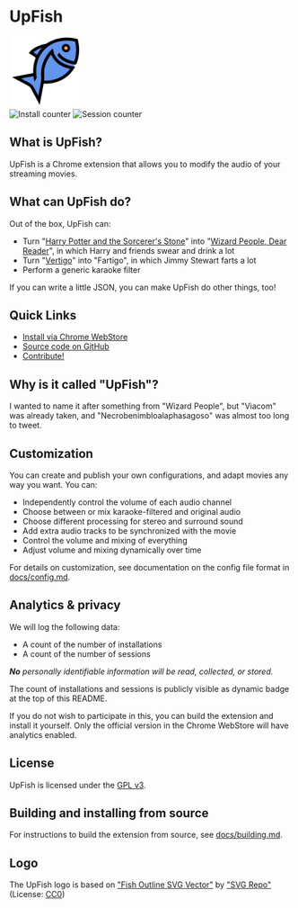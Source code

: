 # UpFish

<img id="logo" title="UpFish logo" src="upfish.svg" width="25%">

<div id="installs">
  <img title="Install counter" src="https://upfish-session-counter.herokuapp.com/num-installs">
  <img title="Session counter" src="https://upfish-session-counter.herokuapp.com/num-sessions">
</div>


## What is UpFish?

UpFish is a Chrome extension that allows you to modify the audio of your
streaming movies.


## What can UpFish do?

Out of the box, UpFish can:

  - Turn "[Harry Potter and the Sorcerer's Stone][]" into
    "[Wizard People, Dear Reader][]", in which Harry and friends swear and
    drink a lot
  - Turn "[Vertigo][]" into "Fartigo", in which Jimmy Stewart farts a lot
  - Perform a generic karaoke filter

If you can write a little JSON, you can make UpFish do other things, too!

[Harry Potter and the Sorcerer's Stone]: https://en.wikipedia.org/wiki/Harry_Potter_and_the_Philosopher%27s_Stone_(film)
[Wizard People, Dear Reader]: https://en.wikipedia.org/wiki/Wizard_People,_Dear_Reader
[Vertigo]: https://en.wikipedia.org/wiki/Vertigo_(film)


## Quick Links

 - [Install via Chrome WebStore](#)
 - [Source code on GitHub](https://github.com/joeyparrish/upfish/)
 - [Contribute!](#)


## Why is it called "UpFish"?

I wanted to name it after something from "Wizard People",
but "Viacom" was already taken,
and "Necrobenimbloalaphasagoso" was almost too long to tweet.


## Customization

You can create and publish your own configurations, and adapt movies any way
you want.  You can:

 - Independently control the volume of each audio channel
 - Choose between or mix karaoke-filtered and original audio
 - Choose different processing for stereo and surround sound
 - Add extra audio tracks to be synchronized with the movie
 - Control the volume and mixing of everything
 - Adjust volume and mixing dynamically over time

For details on customization, see documentation on the config file format in
[docs/config.md](https://github.com/joeyparrish/upfish/blob/main/docs/config.md).


## Analytics & privacy

We will log the following data:

 - A count of the number of installations
 - A count of the number of sessions

_**No** personally identifiable information will be read, collected, or stored._

The count of installations and sessions is publicly visible as dynamic badge at
the top of this README.

If you do not wish to participate in this, you can build the extension and
install it yourself.  Only the official version in the Chrome WebStore will
have analytics enabled.


## License

UpFish is licensed under the
[GPL v3](https://www.gnu.org/licenses/gpl-3.0.en.html).


## Building and installing from source

For instructions to build the extension from source, see
[docs/building.md](https://github.com/joeyparrish/upfish/blob/main/docs/building.md).


## Logo

The UpFish logo is based on
["Fish Outline SVG Vector"](https://www.svgrepo.com/svg/31355/fish-outline)
by ["SVG Repo"](https://www.svgrepo.com/)
(License: [CC0](https://www.svgrepo.com/page/licensing))

